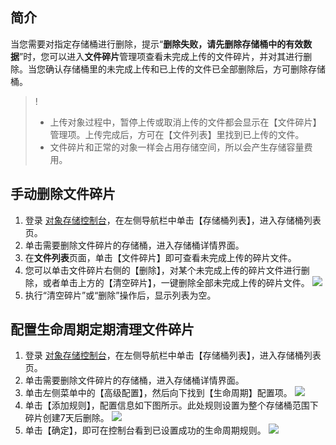 ## 简介

当您需要对指定存储桶进行删除，提示“**删除失败，请先删除存储桶中的有效数据**”时，您可以进入**文件碎片**管理项查看未完成上传的文件碎片，并对其进行删除。当您确认存储桶里的未完成上传和已上传的文件已全部删除后，方可删除存储桶。

>!
>
>- 上传对象过程中，暂停上传或取消上传的文件都会显示在【文件碎片】管理项。上传完成后，方可在【文件列表】里找到已上传的文件。
>- 文件碎片和正常的对象一样会占用存储空间，所以会产生存储容量费用。

## 手动删除文件碎片

1. 登录 [对象存储控制台](https://console.cloud.tencent.com/cos5)，在左侧导航栏中单击【存储桶列表】，进入存储桶列表页。
2. 单击需要删除文件碎片的存储桶，进入存储桶详情界面。
3. 在**文件列表**页面，单击【文件碎片】即可查看未完成上传的碎片文件。
4. 您可以单击文件碎片右侧的【删除】，对某个未完成上传的碎片文件进行删除，或者单击上方的【清空碎片】，一键删除全部未完成上传的碎片文件。
   ![](https://main.qcloudimg.com/raw/a27ec35969aaf6c7b6b18392d603cad7.jpg)
5. 执行“清空碎片”或“删除”操作后，显示列表为空。


## 配置生命周期定期清理文件碎片

1. 登录 [对象存储控制台](https://console.cloud.tencent.com/cos5)，在左侧导航栏中单击【存储桶列表】，进入存储桶列表页。
2. 单击需要删除文件碎片的存储桶，进入存储桶详情界面。
3. 单击左侧菜单中的【高级配置】，然后向下找到【生命周期】配置项。
   ![](https://main.qcloudimg.com/raw/b4e52a87d4d77b6f6670073509032764.png)
4. 单击【添加规则】，配置信息如下图所示。此处规则设置为整个存储桶范围下碎片创建7天后删除。
   ![](https://main.qcloudimg.com/raw/d020b1b5fb590f78aa60ae6103953294.png)
5. 单击【确定】，即可在控制台看到已设置成功的生命周期规则。
   ![](https://main.qcloudimg.com/raw/eb902aa008061ead2a15297154cc39b2.jpg)
